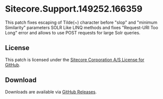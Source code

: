 # Sitecore.Support.149252.166359
This patch fixes escaping of Tilde(~) character before &quot;slop&quot; and &quot;minimum Similarity&quot; parameters SOLR Like LINQ methods and fixes &quot;Request-URI Too Long&quot; error and allows to use POST requests for large Solr queries.

## License  
This patch is licensed under the [Sitecore Corporation A/S License for GitHub](https://github.com/sitecoresupport/Sitecore.Support.149252.166359/blob/master/LICENSE).  

## Download  
Downloads are available via [GitHub Releases](https://github.com/sitecoresupport/Sitecore.Support.149252.166359/releases).  
